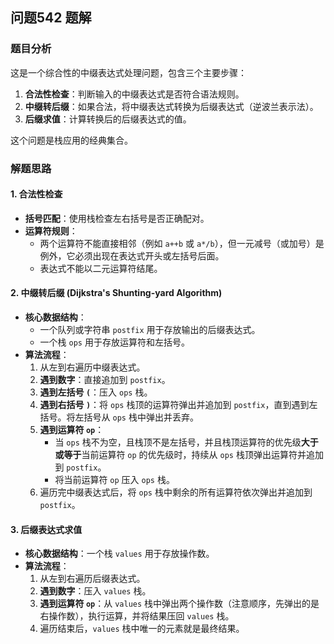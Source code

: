 ## 问题542 题解

### 题目分析

这是一个综合性的中缀表达式处理问题，包含三个主要步骤：
1.  **合法性检查**：判断输入的中缀表达式是否符合语法规则。
2.  **中缀转后缀**：如果合法，将中缀表达式转换为后缀表达式（逆波兰表示法）。
3.  **后缀求值**：计算转换后的后缀表达式的值。

这个问题是栈应用的经典集合。

### 解题思路

#### 1. 合法性检查

- **括号匹配**：使用栈检查左右括号是否正确配对。
- **运算符规则**：
  - 两个运算符不能直接相邻（例如 `a++b` 或 `a*/b`），但一元减号（或加号）是例外，它必须出现在表达式开头或左括号后面。
  - 表达式不能以二元运算符结尾。

#### 2. 中缀转后缀 (Dijkstra's Shunting-yard Algorithm)

- **核心数据结构**：
  - 一个队列或字符串 `postfix` 用于存放输出的后缀表达式。
  - 一个栈 `ops` 用于存放运算符和左括号。
- **算法流程**：
  1. 从左到右遍历中缀表达式。
  2. **遇到数字**：直接追加到 `postfix`。
  3. **遇到左括号 `(`**：压入 `ops` 栈。
  4. **遇到右括号 `)`**：将 `ops` 栈顶的运算符弹出并追加到 `postfix`，直到遇到左括号。将左括号从 `ops` 栈中弹出并丢弃。
  5. **遇到运算符 `op`**：
     - 当 `ops` 栈不为空，且栈顶不是左括号，并且栈顶运算符的优先级**大于或等于**当前运算符 `op` 的优先级时，持续从 `ops` 栈顶弹出运算符并追加到 `postfix`。
     - 将当前运算符 `op` 压入 `ops` 栈。
  6. 遍历完中缀表达式后，将 `ops` 栈中剩余的所有运算符依次弹出并追加到 `postfix`。

#### 3. 后缀表达式求值

- **核心数据结构**：一个栈 `values` 用于存放操作数。
- **算法流程**：
  1. 从左到右遍历后缀表达式。
  2. **遇到数字**：压入 `values` 栈。
  3. **遇到运算符 `op`**：从 `values` 栈中弹出两个操作数（注意顺序，先弹出的是右操作数），执行运算，并将结果压回 `values` 栈。
  4. 遍历结束后，`values` 栈中唯一的元素就是最终结果。
